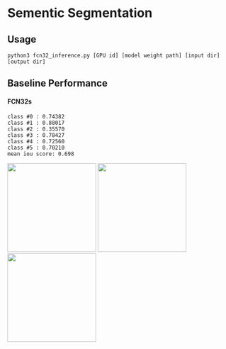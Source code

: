# Sementic Segmentation

## Usage
```
python3 fcn32_inference.py [GPU id] [model weight path] [input dir] [output dir]
```

## Baseline Performance
#### FCN32s
```
class #0 : 0.74382
class #1 : 0.88017
class #2 : 0.35570
class #3 : 0.78427
class #4 : 0.72560
class #5 : 0.70210
mean iou score: 0.698
```
<img src="https://github.com/thtang/DLCV2018SPRING/blob/master/hw3/image/sat.png" width="200">
<img src="https://github.com/thtang/DLCV2018SPRING/blob/master/hw3/image/ground_truth.png" width="200">
<img src="https://github.com/thtang/DLCV2018SPRING/blob/master/hw3/image/prediction.png" width="200">